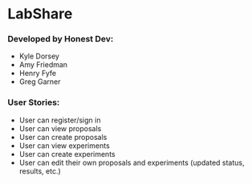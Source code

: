 # LabShare

### Developed by Honest Dev:
- Kyle Dorsey
- Amy Friedman
- Henry Fyfe
- Greg Garner

### User Stories:
- User can register/sign in
- User can view proposals
- User can create proposals
- User can view experiments
- User can create experiments
- User can edit their own proposals and experiments (updated status, results, etc.)



